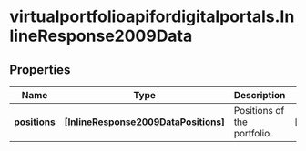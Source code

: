 # virtualportfolioapifordigitalportals.InlineResponse2009Data

## Properties

Name | Type | Description | Notes
------------ | ------------- | ------------- | -------------
**positions** | [**[InlineResponse2009DataPositions]**](InlineResponse2009DataPositions.md) | Positions of the portfolio. | [optional] 


